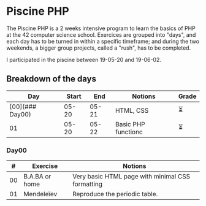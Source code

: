 # Piscine PHP

The Piscine PHP is a 2 weeks intensive program to learn the basics of PHP at the 42 computer science school. Exercices are grouped into "days", and each day has to be turned in within a specific timeframe; and during the two weekends, a bigger group projects, called a "rush", has to be completed.

I participated in the piscine between 19-05-20 and 19-06-02.

## Breakdown of the days

| Day | Start | End | Notions | Grade |
|-----|-------|-----|---------|-------|
| [00](### Day00) | 05-20 | 05-21 | HTML, CSS | ⏳ |
| 01 | 05-20 | 05-22 | Basic PHP functionc | ⏳ |

### Day00

| # | Exercise | Notions |
|---|----------|---------|
| 00 | B.A.BA or home | Very basic HTML page with minimal CSS formatting |
| 01 | Mendeleïev | Reproduce the periodic table. 
